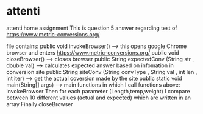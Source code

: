 # attenti
attenti home assignment
This is question 5 answer regarding test of https://www.metric-conversions.org/

file contains:
public void invokeBrowser() --> this opens google Chrome browser and enters https://www.metric-conversions.org/
public void closeBrowser() --> closes browser
public String expectedConv (String str , double val) --> calculates expected answer 
       based on infomation in conversion site
public String siteConv (String convType , String val , int len , int iter) --> get the actual coversion made by the site
public static void main(String[] args) --> main functions in which I call functions above:
invokeBrowser
Then for each parameter (Length,temp,weight) I compare between 
10 different values (actual and expected) which are written in an array
Finally closeBrowser
